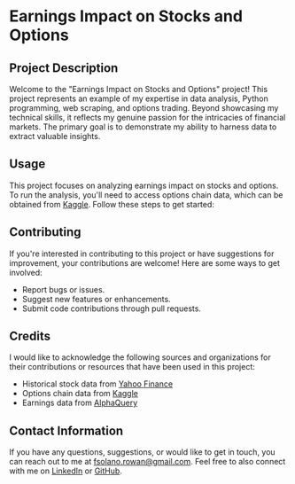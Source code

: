 # Earnings Impact on Stocks and Options

## Project Description
Welcome to the "Earnings Impact on Stocks and Options" project! This project represents an example of my expertise in data analysis, Python programming, web scraping, and options trading. Beyond showcasing my technical skills, it reflects my genuine passion for the intricacies of financial markets. The primary goal is to demonstrate my ability to harness data to extract valuable insights.

## Usage
This project focuses on analyzing earnings impact on stocks and options. To run the analysis, you'll need to access options chain data, which can be obtained from [Kaggle](https://www.kaggle.com/datasets/kylegraupe/aapl-options-data-2016-2020). Follow these steps to get started:

## Contributing
If you're interested in contributing to this project or have suggestions for improvement, your contributions are welcome! Here are some ways to get involved:

- Report bugs or issues.
- Suggest new features or enhancements.
- Submit code contributions through pull requests.


## Credits
I would like to acknowledge the following sources and organizations for their contributions or resources that have been used in this project:

- Historical stock data from [Yahoo Finance](https://finance.yahoo.com/)
- Options chain data from [Kaggle](https://www.kaggle.com/datasets/kylegraupe/aapl-options-data-2016-2020)
- Earnings data from [AlphaQuery](https://www.alphaquery.com/)

## Contact Information
If you have any questions, suggestions, or would like to get in touch, you can reach out to me at fsolano.rowan@gmail.com. Feel free to also connect with me on [LinkedIn]([https://www.linkedin.com/in/yourprofile](https://www.linkedin.com/in/engfsolano/)) or [GitHub](https://github.com/fsolanoboullon).
